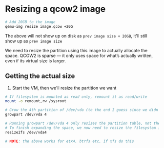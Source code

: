 # Resizing a qcow2 image

```bash
# Add 20GB to the image
qemu-img resize image.qcow +20G
```

The above will not show up on disk as `prev image size + 20GB`, it'll still show up as `prev image size`


We need to resize the partition using this image to actually allocate the space.
QCOW2 is sparse — it only uses space for what’s actually written, even if its virtual size is larger.


## Getting the actual size

1. Start the VM, then we'll resize the partition we want

```bash
# If filesystem is mounted as read only, remount it as read/write
mount -o remount,rw /sysroot

# Grow the 4th partition of /dev/vda (to the end I guess since we didn't specify size here)
growpart /dev/vda 4

# Running growpart /dev/vda 4 only resizes the partition table, not the filesystem itself.
# To finish expanding the space, we now need to resize the filesystem inside the partition.
resize2fs /dev/vda4

# NOTE: the above works for etx4, btrfs etc, if xfs do this

```
